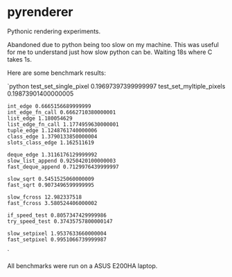 # pyrenderer

Pythonic rendering experiments.

Abandoned due to python being too slow on my machine. This was useful for me to understand just
how slow python can be. Waiting 18s where C takes 1s.

Here are some benchmark results:

`python
    test_set_single_pixel 0.19697397399999997
    test_set_myltiple_pixels 0.19873901400000005

    int_edge 0.6665156689999999
    int_edge_fn_call 0.6662710380000001
    list_edge 1.180054629
    list_edge_fn_call 1.1774959630000001
    tuple_edge 1.1248761740000006
    class_edge 1.3790133850000004
    slots_class_edge 1.162511619

    deque_edge 1.3116176129999992
    slow_list_append 0.9250420100000003
    fast_deque_append 0.7129976439999997

    slow_sqrt 0.5451525060000009
    fast_sqrt 0.9073496599999995

    slow_fcross 12.982337518
    fast_fcross 3.580524406000002

    if_speed_test 0.8057347429999986
    try_speed_test 0.37435757800000147

    slow_setpixel 1.9537633660000004
    fast_setpixel 0.9951066739999987
`

All benchmarks were run on a ASUS E200HA laptop.
